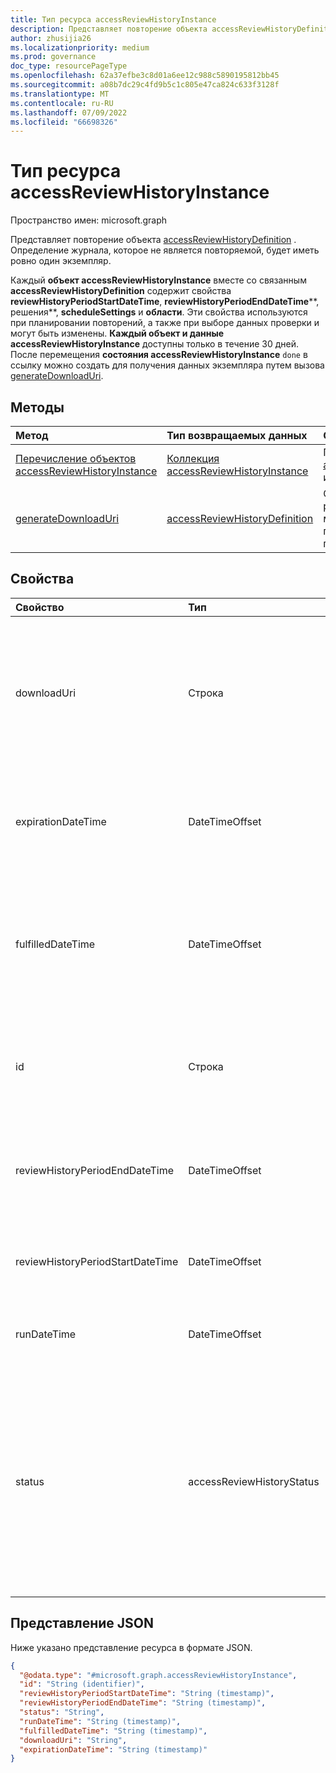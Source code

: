 ```yaml
---
title: Тип ресурса accessReviewHistoryInstance
description: Представляет повторение объекта accessReviewHistoryDefinition.
author: zhusijia26
ms.localizationpriority: medium
ms.prod: governance
doc_type: resourcePageType
ms.openlocfilehash: 62a37efbe3c8d01a6ee12c988c5890195812bb45
ms.sourcegitcommit: a08b7dc29c4fd9b5c1c805e47ca824c633f3128f
ms.translationtype: MT
ms.contentlocale: ru-RU
ms.lasthandoff: 07/09/2022
ms.locfileid: "66698326"
---
```

# <a name="accessreviewhistoryinstance-resource-type"></a>Тип ресурса accessReviewHistoryInstance

Пространство имен: microsoft.graph

 Представляет повторение объекта [accessReviewHistoryDefinition](accessreviewhistorydefinition.md) . Определение журнала, которое не является повторяемой, будет иметь ровно один экземпляр.

 Каждый **объект accessReviewHistoryInstance** вместе со связанным **accessReviewHistoryDefinition** содержит свойства **reviewHistoryPeriodStartDateTime**, **reviewHistoryPeriodEndDateTime****, решения**, **scheduleSettings** и **области**. Эти свойства используются при планировании повторений, а также при выборе данных проверки и могут быть изменены. **Каждый объект и данные accessReviewHistoryInstance** доступны только в течение 30 дней. После перемещения **состояния accessReviewHistoryInstance** `done` в ссылку можно создать для получения данных экземпляра путем вызова [generateDownloadUri](../api/accessreviewhistoryinstance-generatedownloaduri.md).

## <a name="methods"></a>Методы

| Метод  | Тип возвращаемых данных | Описание |
|:---|:---|:---|
|[Перечисление объектов accessReviewHistoryInstance](../api/accessreviewhistorydefinition-list-instances.md)|[Коллекция accessReviewHistoryInstance](accessreviewhistoryinstance.md)| Получение списка объектов [accessReviewHistoryInstance](accessreviewhistoryinstance.md) и их свойств.|
|[generateDownloadUri](../api/accessreviewhistoryinstance-generatedownloaduri.md)|[accessReviewHistoryDefinition](accessreviewhistorydefinition.md)|Создает универсальный код ресурса (URI), который можно использовать для получения данных журнала проверки экземпляра.|

## <a name="properties"></a>Свойства

|Свойство|Тип|Описание|
|:---|:---|:---|
|downloadUri|Строка|Универсальный код ресурса (URI), который можно использовать для получения данных журнала проверки. Этот URI будет активен в течение 24 часов после создания. Обязательный элемент.|
|expirationDateTime|DateTimeOffset|Метка времени, когда истекает срок действия этого экземпляра и связанных данных, а журнал удаляется. Обязательный элемент.|
|fulfilledDateTime|DateTimeOffset|Метка времени сбора всех доступных данных для этого экземпляра. Он будет установлен после того, как для этого экземпляра будет установлено состояние `done`. Обязательный.|
|id|Строка|Назначенный уникальный идентификатор экземпляра журнала проверки доступа. Только для чтения. Обязательный.|
|reviewHistoryPeriodEndDateTime|DateTimeOffset|Метка времени, проверки, заканчивающиеся на эту дату или до этой даты, будут включены в извлеченные данные журнала.|
|reviewHistoryPeriodStartDateTime|DateTimeOffset|Метка времени, проверки, начиная с этой даты или после нее, будут включены в извлеченные данные журнала.|
|runDateTime|DateTimeOffset|Метка времени, когда планируется создание данных журнала экземпляра.|
|status|accessReviewHistoryStatus|Представляет состояние сбора данных журнала проверки. Допустимые значения: `done`, `inProgress`, `error`, `requested`, `unknownFutureValue`. После **пометки** состояния `done`можно создать ссылку для получения данных экземпляра путем вызова [метода generateDownloadUri](../api/accessreviewhistoryinstance-generatedownloaduri.md) .|

## <a name="json-representation"></a>Представление JSON

Ниже указано представление ресурса в формате JSON.
<!-- {
  "blockType": "resource",
  "keyProperty": "id",
  "@odata.type": "microsoft.graph.accessReviewHistoryInstance",
  "baseType": "microsoft.graph.entity",
  "openType": false
}
-->

``` json
{
  "@odata.type": "#microsoft.graph.accessReviewHistoryInstance",
  "id": "String (identifier)",
  "reviewHistoryPeriodStartDateTime": "String (timestamp)",
  "reviewHistoryPeriodEndDateTime": "String (timestamp)",
  "status": "String",
  "runDateTime": "String (timestamp)",
  "fulfilledDateTime": "String (timestamp)",
  "downloadUri": "String",
  "expirationDateTime": "String (timestamp)"
}
```
